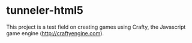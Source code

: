 tunneler-html5
==============

This project is a test field on creating games using Crafty, the Javascript game
engine (http://craftyengine.com).

